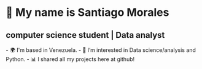 <h1>👋 My name is Santiago Morales</h1>
<h2>computer science student | Data analyst</h2>
- 🌍 I'm based in Venezuela.
- 👀 I’m interested in Data science/analysis and Python.
- 📊 I shared all my projects here at github!
